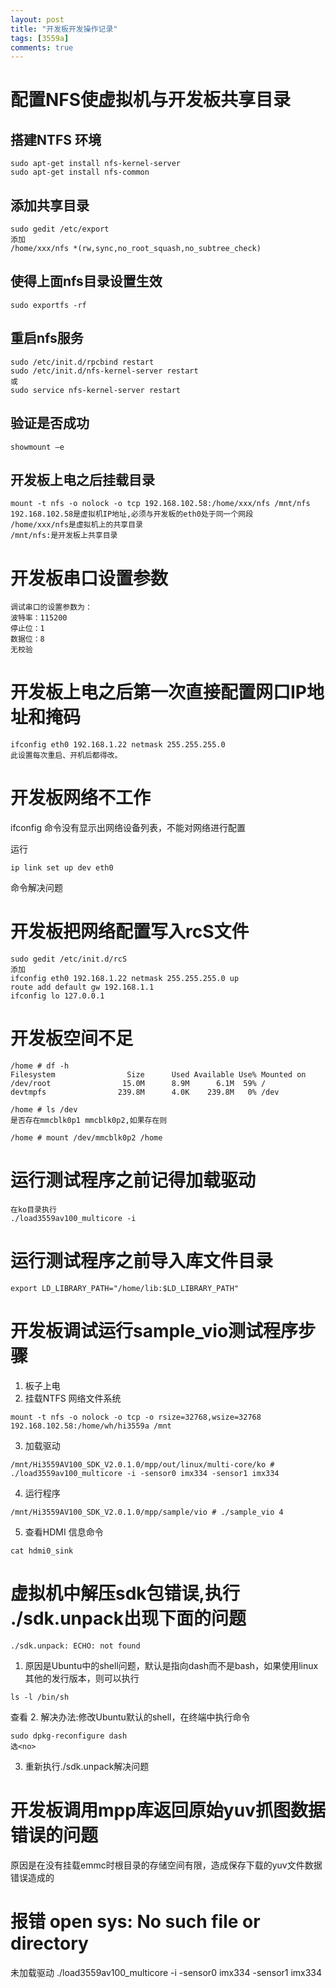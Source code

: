 ```yaml
---
layout: post
title: "开发板开发操作记录"
tags: [3559a]
comments: true
---
```


# 配置NFS使虚拟机与开发板共享目录
## 搭建NTFS 环境
```
sudo apt-get install nfs-kernel-server
sudo apt-get install nfs-common
```
## 添加共享目录
```
sudo gedit /etc/export
添加
/home/xxx/nfs *(rw,sync,no_root_squash,no_subtree_check)
```
## 使得上面nfs目录设置生效
```
sudo exportfs -rf
```
## 重启nfs服务
```
sudo /etc/init.d/rpcbind restart
sudo /etc/init.d/nfs-kernel-server restart
或
sudo service nfs-kernel-server restart
```
## 验证是否成功
```
showmount –e
```
## 开发板上电之后挂载目录
```
mount -t nfs -o nolock -o tcp 192.168.102.58:/home/xxx/nfs /mnt/nfs
192.168.102.58是虚拟机IP地址,必须与开发板的eth0处于同一个网段
/home/xxx/nfs是虚拟机上的共享目录
/mnt/nfs:是开发板上共享目录
```

# 开发板串口设置参数
```
调试串口的设置参数为：
波特率：115200
停止位：1
数据位：8
无校验
```

# 开发板上电之后第一次直接配置网口IP地址和掩码
```
ifconfig eth0 192.168.1.22 netmask 255.255.255.0
此设置每次重启、开机后都得改。
```
# 开发板网络不工作
ifconfig 命令没有显示出网络设备列表，不能对网络进行配置

运行 
```
ip link set up dev eth0 
```
命令解决问题
# 开发板把网络配置写入rcS文件
```
sudo gedit /etc/init.d/rcS
添加
ifconfig eth0 192.168.1.22 netmask 255.255.255.0 up
route add default gw 192.168.1.1    
ifconfig lo 127.0.0.1   
```
# 开发板空间不足
```
/home # df -h
Filesystem                Size      Used Available Use% Mounted on
/dev/root                15.0M      8.9M      6.1M  59% /
devtmpfs                239.8M      4.0K    239.8M   0% /dev

/home # ls /dev
是否存在mmcblk0p1 mmcblk0p2,如果存在则

/home # mount /dev/mmcblk0p2 /home
```
# 运行测试程序之前记得加载驱动
```
在ko目录执行
./load3559av100_multicore -i
```
# 运行测试程序之前导入库文件目录
```
export LD_LIBRARY_PATH="/home/lib:$LD_LIBRARY_PATH"
```
# 开发板调试运行sample_vio测试程序步骤
1. 板子上电
2. 挂载NTFS 网络文件系统
```
mount -t nfs -o nolock -o tcp -o rsize=32768,wsize=32768 192.168.102.58:/home/wh/hi3559a /mnt
```
3. 加载驱动
```
/mnt/Hi3559AV100_SDK_V2.0.1.0/mpp/out/linux/multi-core/ko # ./load3559av100_multicore -i -sensor0 imx334 -sensor1 imx334
```
4. 运行程序
```
/mnt/Hi3559AV100_SDK_V2.0.1.0/mpp/sample/vio # ./sample_vio 4
```
5. 查看HDMI 信息命令
```
cat hdmi0_sink
```
# 虚拟机中解压sdk包错误,执行 ./sdk.unpack出现下面的问题
```
./sdk.unpack: ECHO: not found
```
1. 原因是Ubuntu中的shell问题，默认是指向dash而不是bash，如果使用linux其他的发行版本，则可以执行
```
ls -l /bin/sh
```
查看
2. 解决办法:修改Ubuntu默认的shell，在终端中执行命令
```
sudo dpkg-reconfigure dash
选<no>
```
3. 重新执行./sdk.unpack解决问题

# 开发板调用mpp库返回原始yuv抓图数据错误的问题
原因是在没有挂载emmc时根目录的存储空间有限，造成保存下载的yuv文件数据错误造成的

# 报错 open sys: No such file or directory
未加载驱动 ./load3559av100_multicore -i -sensor0 imx334 -sensor1 imx334